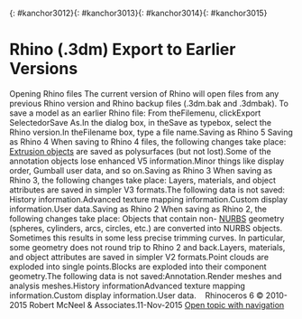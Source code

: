 ---
---

{: #kanchor3012}{: #kanchor3013}{: #kanchor3014}{: #kanchor3015}
# Rhino (.3dm) Export to Earlier Versions
Opening Rhino files
The current version of Rhino will open files from any previous Rhino version and Rhino backup files (.3dm.bak and .3dmbak).
To save a model as an earlier Rhino file:
From theFilemenu, clickExport SelectedorSave As.In the dialog box, in theSave as typebox, select the Rhino version.In theFilename box, type a file name.Saving as Rhino 5
Saving as Rhino 4
When saving to Rhino 4 files, the following changes take place:
 [Extrusion objects](sak-extrude.html) are saved as polysurfaces (but not lost).Some of the annotation objects lose enhanced V5 information.Minor things like display order, Gumball user data, and so on.Saving as Rhino 3
When saving as Rhino 3, the following changes take place:
Layers, materials, and object attributes are saved in simpler V3 formats.The following data is not saved:
History information.Advanced texture mapping information.Custom display information.User data.Saving as Rhino 2
When saving as Rhino 2, the following changes take place:
Objects that contain non- [NURBS](http://www.rhino3d.com/nurbs) geometry (spheres, cylinders, arcs, circles, etc.) are converted into NURBS objects. Sometimes this results in some less precise trimming curves. In particular, some geometry does not round trip to Rhino 2 and back.Layers, materials, and object attributes are saved in simpler V2 formats.Point clouds are exploded into single points.Blocks are exploded into their component geometry.The following data is not saved:Annotation.Render meshes and analysis meshes.History informationAdvanced texture mapping information.Custom display information.User data.&#160;
&#160;
Rhinoceros 6 © 2010-2015 Robert McNeel &amp; Associates.11-Nov-2015
 [Open topic with navigation](rhino-3dm-export-to-earlier-versions.html) 

